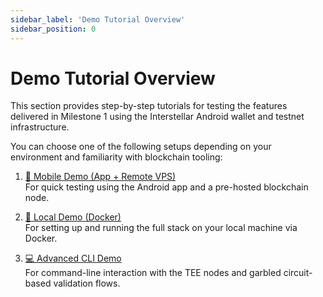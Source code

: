 ```yaml
---
sidebar_label: 'Demo Tutorial Overview'
sidebar_position: 0
---
```



# Demo Tutorial Overview

This section provides step-by-step tutorials for testing the features delivered in Milestone 1 using the Interstellar Android wallet and testnet infrastructure.

You can choose one of the following setups depending on your environment and familiarity with blockchain tooling:

1. [📱 Mobile Demo (App + Remote VPS)](./mobile-demo-with-vps.md)  
   For quick testing using the Android app and a pre-hosted blockchain node.

2. [🐳 Local Demo (Docker)](./local-demo-with-docker.md)  
   For setting up and running the full stack on your local machine via Docker.


3. [💻 Advanced CLI Demo](./advanced-cli-demo.md)  
   For command-line interaction with the TEE nodes and garbled circuit-based validation flows.
